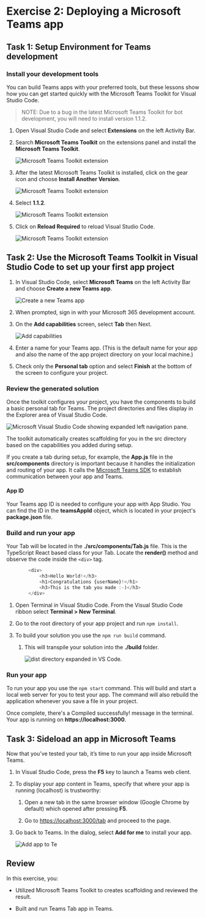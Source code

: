 # Exercise 2: Deploying a Microsoft Teams app

## Task 1: Setup Environment for Teams development

### Install your development tools

You can build Teams apps with your preferred tools, but these lessons show how you can get started quickly with the Microsoft Teams Toolkit for Visual Studio Code.

> NOTE:
> Due to a bug in the latest Microsoft Teams Toolkit for bot development, you will need to install version 1.1.2.

1. Open Visual Studio Code and select **Extensions** on the left Activity Bar.

2. Search **Microsoft Teams Toolkit** on the extensions panel and install the **Microsoft Teams Toolkit**.

    ![Microsoft Teams Toolkit extension](../../Linked_Image_Files/teamstoolkit-install01.png)

3. After the latest Microsoft Teams Toolkit is installed, click on the gear icon and choose **Install Another Version**.

    ![Microsoft Teams Toolkit extension](../../Linked_Image_Files/teamstoolkit-install02.png)

4. Select **1.1.2**.

    ![Microsoft Teams Toolkit extension](../../Linked_Image_Files/teamstoolkit-install03.png)

5. Click on **Reload Required** to reload Visual Studio Code.

    ![Microsoft Teams Toolkit extension](../../Linked_Image_Files/teamstoolkit-install04.png)

## Task 2: Use the Microsoft Teams Toolkit in Visual Studio Code to set up your first app project

1. In Visual Studio Code, select **Microsoft Teams** on the left Activity Bar and choose **Create a new Teams app**.

    ![Create a new Teams app](../../Linked_Image_Files/m04_e01_t02_image_1.png)

1. When prompted, sign in with your Microsoft 365 development account.

1. On the **Add capabilities** screen, select **Tab** then Next.

    ![Add capabilities](../../Linked_Image_Files/m04_e01_t02_image_2.png)

1. Enter a name for your Teams app. (This is the default name for your app and also the name of the app project directory on your local machine.)

1. Check only the **Personal tab** option and select **Finish** at the bottom of the screen to configure your project.

### Review the generated solution

Once the toolkit configures your project, you have the components to build a basic personal tab for Teams. The project directories and files display in the Explorer area of Visual Studio Code.

![Microsoft Visual Studio Code showing expanded left navigation pane.](../../Linked_Image_Files/m04_e01_t02_image_3.png)

The toolkit automatically creates scaffolding for you in the src directory based on the capabilities you added during setup.

If you create a tab during setup, for example, the **App.js** file in the **src/components** directory is important because it handles the initialization and routing of your app. It calls the [Microsoft Teams SDK](https://docs.microsoft.com/en-us/microsoftteams/platform/tabs/how-to/using-teams-client-sdk) to establish communication between your app and Teams.

#### App ID

Your Teams app ID is needed to configure your app with App Studio. You can find the ID in the **teamsAppId** object, which is located in your project's **package.json** file.

### Build and run your app

Your Tab will be located in the **./src/components/Tab.js** file. This is the TypeScript React based class for your Tab. Locate the **render()** method and observe the code inside the `<div>` tag.

```typescript
        <div>
            <h3>Hello World!</h3>
            <h1>Congratulations {userName}!</h1>
            <h3>This is the tab you made :-)</h3>
        </div>
```

1. Open Terminal in Visual Studio Code. From the Visual Studio Code ribbon select **Terminal > New Terminal**.

1. Go to the root directory of your app project and run `npm install`.

1. To build your solution you use the `npm run build` command.

    1. This will transpile your solution into the **./build** folder.

        ![dist directory expanded in VS Code.](../../Linked_Image_Files/m04_e01_t02_image_4.png)

### Run your app

To run your app you use the `npm start` command. This will build and start a local web server for you to test your app. The command will also rebuild the application whenever you save a file in your project.

Once complete, there's a Compiled successfully! message in the terminal. Your app is running on **https://localhost:3000**.

## Task 3: Sideload an app in Microsoft Teams

Now that you’ve tested your tab, it’s time to run your app inside Microsoft Teams.

1. In Visual Studio Code, press the **F5** key to launch a Teams web client.

1. To display your app content in Teams, specify that where your app is running (localhost) is trustworthy:

   1. Open a new tab in the same browser window (Google Chrome by default) which opened after pressing **F5**.

   1. Go to [https://localhost:3000/tab](https://localhost:3000/tab) and proceed to the page.

1. Go back to Teams. In the dialog, select **Add for me** to install your app.

    ![Add app to Te](../../Linked_Image_Files/m04_e01_t03_image_1.png)

## Review

In this exercise, you:

- Utilized Microsoft Teams Toolkit to creates scaffolding and reviewed the result.

- Built and run Teams Tab app in Teams.
